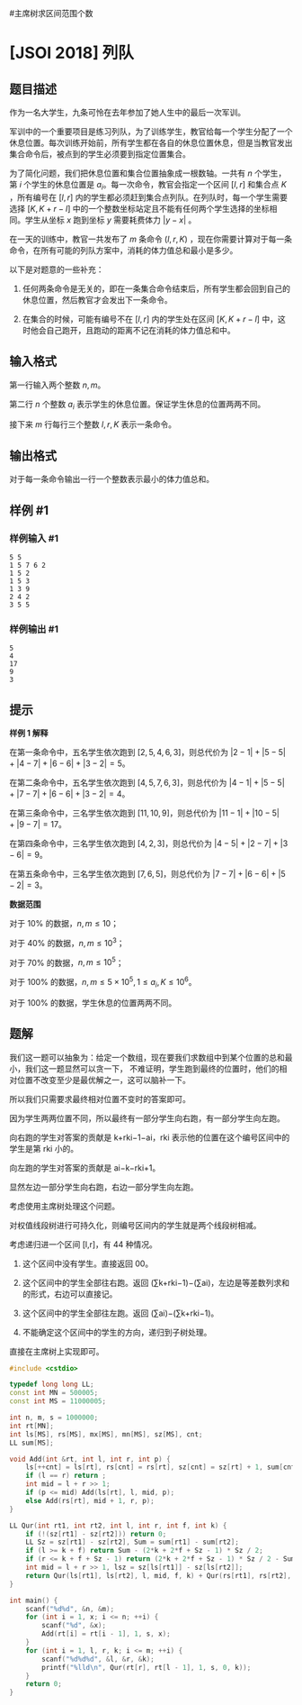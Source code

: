 #主席树求区间范围个数 
# [JSOI 2018] 列队

## 题目描述

作为一名大学生，九条可怜在去年参加了她人生中的最后一次军训。

军训中的一个重要项目是练习列队，为了训练学生，教官给每一个学生分配了一个休息位置。每次训练开始前，所有学生都在各自的休息位置休息，但是当教官发出集合命令后，被点到的学生必须要到指定位置集合。

为了简化问题，我们把休息位置和集合位置抽象成一根数轴。一共有 $n$ 个学生，第 $i$ 个学生的休息位置是 $a_i$。每一次命令，教官会指定一个区间 $[l,r]$ 和集合点 $K$ ，所有编号在 $[l,r]$ 内的学生都必须赶到集合点列队。在列队时，每一个学生需要选择 $[K,K+r-l]$ 中的一个整数坐标站定且不能有任何两个学生选择的坐标相同。学生从坐标 $x$ 跑到坐标 $y$ 需要耗费体力 $\vert y-x \vert$ 。

在一天的训练中，教官一共发布了 $m$ 条命令 $(l,r,K)$ ，现在你需要计算对于每一条命令，在所有可能的列队方案中，消耗的体力值总和最小是多少。

以下是对题意的一些补充：

1.    任何两条命令是无关的，即在一条集合命令结束后，所有学生都会回到自己的休息位置，然后教官才会发出下一条命令。
    
2.    在集合的时候，可能有编号不在 $[l,r]$ 内的学生处在区间 $[K,K+r-l]$ 中，这时他会自己跑开，且跑动的距离不记在消耗的体力值总和中。

## 输入格式

第一行输入两个整数 $n,m$。

第二行 $n$ 个整数 $a_i$ 表示学生的休息位置。保证学生休息的位置两两不同。

接下来 $m$ 行每行三个整数 $l,r,K$ 表示一条命令。

## 输出格式

对于每一条命令输出一行一个整数表示最小的体力值总和。

## 样例 #1

### 样例输入 #1

```
5 5
1 5 7 6 2
1 5 2
1 5 3
1 3 9
2 4 2
3 5 5
```

### 样例输出 #1

```
5
4
17
9
3
```

## 提示

**样例 1 解释**


在第一条命令中，五名学生依次跑到 $[2,5,4,6,3]$，则总代价为 $|2-1|+|5-5|+|4-7|+|6-6|+|3-2|=5$。
    
在第二条命令中，五名学生依次跑到 $[4,5,7,6,3]$，则总代价为 $|4-1|+|5-5|+|7-7|+|6-6|+|3-2|=4$。
    
在第三条命令中，三名学生依次跑到 $[11,10,9]$，则总代价为 $|11-1|+|10-5|+|9-7|=17$。
    
在第四条命令中，三名学生依次跑到 $[4,2,3]$，则总代价为 $|4-5|+|2-7|+|3-6|=9$。
    
在第五条命令中，三名学生依次跑到 $[7,6,5]$，则总代价为 $|7-7|+|6-6|+|5-2|=3$。

**数据范围**

对于 $10\%$ 的数据，$n,m \leq 10$；

对于 $40\%$ 的数据，$n,m \leq 10^3$；

对于 $70\%$ 的数据，$n,m \leq 10^5$；

对于 $100\%$ 的数据，$n,m \leq 5 \times 10^5,1 \leq a_i,K \leq 10^6$。

对于 $100\%$ 的数据，学生休息的位置两两不同。

## 题解
我们这一题可以抽象为：给定一个数组，现在要我们求数组中到某个位置的总和最小，我们这一题显然可以贪一下，
不难证明，学生跑到最终的位置时，他们的相对位置不改变至少是最优解之一，这可以脑补一下。

所以我们只需要求最终相对位置不变时的答案即可。

因为学生两两位置不同，所以最终有一部分学生向右跑，有一部分学生向左跑。

向右跑的学生对答案的贡献是 k+rki​−1−ai​，rki​ 表示他的位置在这个编号区间中的学生是第 rki​ 小的。

向左跑的学生对答案的贡献是 ai​−k−rki​+1。

显然左边一部分学生向右跑，右边一部分学生向左跑。

考虑使用主席树处理这个问题。

对权值线段树进行可持久化，则编号区间内的学生就是两个线段树相减。

考虑递归进一个区间 [l,r]，有 44 种情况。

1. 这个区间中没有学生。直接返回 00。
    
2. 这个区间中的学生全部往右跑。返回 (∑k+rki​−1)−(∑ai​)，左边是等差数列求和的形式，右边可以直接记。
    
3. 这个区间中的学生全部往左跑。返回 (∑ai​)−(∑k+rki​−1)。
    
4. 不能确定这个区间中的学生的方向，递归到子树处理。
    

直接在主席树上实现即可。
```cpp
#include <cstdio>

typedef long long LL;
const int MN = 500005;
const int MS = 11000005;

int n, m, s = 1000000;
int rt[MN];
int ls[MS], rs[MS], mx[MS], mn[MS], sz[MS], cnt;
LL sum[MS];

void Add(int &rt, int l, int r, int p) {
    ls[++cnt] = ls[rt], rs[cnt] = rs[rt], sz[cnt] = sz[rt] + 1, sum[cnt] = sum[rt] + p, rt = cnt;
    if (l == r) return ;
    int mid = l + r >> 1;
    if (p <= mid) Add(ls[rt], l, mid, p);
    else Add(rs[rt], mid + 1, r, p);
}

LL Qur(int rt1, int rt2, int l, int r, int f, int k) {
    if (!(sz[rt1] - sz[rt2])) return 0;
    LL Sz = sz[rt1] - sz[rt2], Sum = sum[rt1] - sum[rt2];
    if (l >= k + f) return Sum - (2*k + 2*f + Sz - 1) * Sz / 2;
    if (r <= k + f + Sz - 1) return (2*k + 2*f + Sz - 1) * Sz / 2 - Sum;
    int mid = l + r >> 1, lsz = sz[ls[rt1]] - sz[ls[rt2]];
    return Qur(ls[rt1], ls[rt2], l, mid, f, k) + Qur(rs[rt1], rs[rt2], mid + 1, r, f + lsz, k);
}

int main() {
    scanf("%d%d", &n, &m);
    for (int i = 1, x; i <= n; ++i) {
        scanf("%d", &x);
        Add(rt[i] = rt[i - 1], 1, s, x);
    }
    for (int i = 1, l, r, k; i <= m; ++i) {
        scanf("%d%d%d", &l, &r, &k);
        printf("%lld\n", Qur(rt[r], rt[l - 1], 1, s, 0, k));
    }
    return 0;
}
```